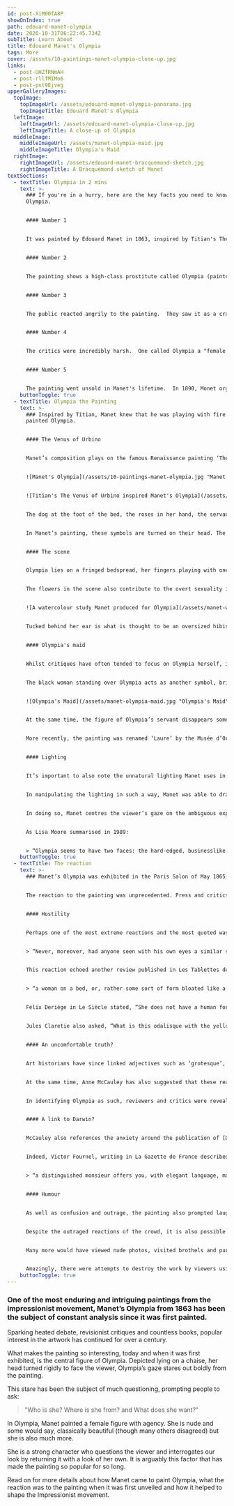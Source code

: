 ```yaml
---
id: post-XiM00fA8P
showOnIndex: true
path: edouard-manet-olympia
date: 2020-10-31T06:22:45.734Z
subTitle: Learn About
title: Edouard Manet's Olympia
tags: More
cover: /assets/10-paintings-manet-olympia-close-up.jpg
links:
  - post-UHZfRNmAH
  - post-rllfMIMo6
  - post-pnt9Ejveg
upperGalleryImages:
  topImage:
    topImageUrl: /assets/edouard-manet-olympia-panorama.jpg
    topImageTitle: Edouard Manet's Olympia
  leftImage:
    leftImageUrl: /assets/edouard-manet-olympia-close-up.jpg
    leftImageTitle: A close-up of Olympia
  middleImage:
    middleImageUrl: /assets/manet-olympia-maid.jpg
    middleImageTitle: Olympia's Maid
  rightImage:
    rightImageUrl: /assets/edouard-manet-bracquemond-sketch.jpg
    rightImageTitle: A Bracquemond sketch of Manet
textSections:
  - textTitle: Olympia in 2 mins
    text: >-
      ### If you're in a hurry, here are the key facts you need to know about
      Olympia.


      #### Number 1


      It was painted by Edouard Manet in 1863, inspired by Titian's The Venus of Urbino, and submitted to the Annual Exhibition (Salon) of France's Fine Arts Academy (Academie des Beaux Arts).


      #### Number 2


      The painting shows a high-class prostitute called Olympia (painted using Manet's model Victorine Meurent) staring brazenly at the viewer.  Olympia's maid is handing her a bunch of flowers, presumably from a satisfied customer, and there is a black cat with his tail extended on the far right.


      #### Number 3


      The public reacted angrily to the painting.  They saw it as a crass depiction of an uncomfortable subject (prostitution was rife in 19th century Paris).  The painting had to be moved after attempts were made to slash it with canes.


      #### Number 4


      The critics were incredibly harsh.  One called Olympia a "female gorilla".  Another said that Manet had produced a work of "perfect ugliness".  Manet was so horrified by the reaction that he fled to Spain to escape.


      #### Number 5


      The painting went unsold in Manet's lifetime.  In 1890, Monet organised a collection to buy it for the French state from Manet's widow, Suzanne, raising 20,000 francs.  But the painting was not hung in the Louvre for another 17 years.  It is now found in the Musee D'Orsay.
    buttonToggle: true
  - textTitle: Olympia the Painting
    text: >-
      ### Inspired by Titian, Manet knew that he was playing with fire when he
      painted Olympia.


      #### The Venus of Urbino


      Manet’s composition plays on the famous Renaissance painting ‘The Venus of Urbino’ by Titian. Titian’s work depicts Venus, the goddess of love, painted both as an erotic figure but also as a symbol of marital fidelity. 


      ![Manet's Olympia](/assets/10-paintings-manet-olympia.jpg "Manet's Olympia")


      ![Titian's The Venus of Urbino inspired Manet's Olympia](/assets/titian-venus-of-urbino.jpg "Titian's The Venus of Urbino inspired Manet's Olympia")


      The dog at the foot of the bed, the roses in her hand, the servant in the background looking down at the child and the myrtle on the windowsill all serve as symbols, representing marital values such as licit love, faithfulness and motherhood. 


      In Manet’s painting, these symbols are turned on their head. The eroticism he presents could not be further from marital fidelity. Instead, it is rooted in lust, lasciviousness and prostitution. Olympia stares out at the viewer, the dog is replaced by a black cat with its tail standing upright and its back arched, a symbol of sexuality. 


      #### The scene


      Olympia lies on a fringed bedspread, her fingers playing with one end. This has been linked to an allusion to the model’s pubic hair. The slippers on the model’s feet, partly falling off, may also refer to the term ‘chausson’ (slipper) which also meant an “old prostitute”. The phrase “putain comme chausson” means “whore like a slipper”. In contrast, Venus’ feet are bare and shapely, positioned demurely on the couch.


      The flowers in the scene also contribute to the overt sexuality in Manet’s painting. In the scene, Olympia is being presented with an open bouquet of flowers, another sexual symbol, wrapped in cheap newspaper rather than rooted in a pot. 


      ![A watercolour study Manet produced for Olympia](/assets/manet-watercolour-olympia-1863.jpg "A watercolour study Manet produced for Olympia")


      Tucked behind her ear is what is thought to be an oversized hibiscus flower. This flower has been associated with sexuality thanks to its large protruding pistil and its reputation for transience. It may also have marked Olympia out to be a creole woman, which at this time held the stereotype of passion and sensuality.


      #### Olympia's maid


      Whilst critiques have often tended to focus on Olympia herself, it is also important to pick out the other character in the painting. 


      The black woman standing over Olympia acts as another symbol, bringing the sexuality of the scene to the fore. She offers Olympia a bouquet of flowers, likely from a lover who is waiting just outside the scene. According to Sander Gilman, during the 19th century the image of a black woman in art was a convention for representing unbounded sexuality.


      ![Olympia's Maid](/assets/manet-olympia-maid.jpg "Olympia's Maid")


      At the same time, the figure of Olympia’s servant disappears somewhat into the background. Manet’s light effects deliberately obscure her face, making her presence almost a suggestion. In contrast, the flowers are lit brightly, forcing them into the centre of attention like Olympia herself.


      More recently, the painting was renamed ‘Laure’ by the Musée d’Orsay in recognition of the black model who also appears in the painting with Meurent. The 2019 exhibition sought to bring attention to the figures who have been ignored in art history. Indeed, Laure has often been missing from analyses of the work.


      #### Lighting


      It’s important to also note the unnatural lighting Manet uses in the scene. Olympia’s face is lit up as though by a spotlight whilst the background is shadowy. Similarly, her face, neck and the flower in her hair are fully illuminated but the rest of her hair and body is not.


      In manipulating the lighting in such a way, Manet was able to draw attention to a few key features in the painting. Namely, Olympia’s face and particularly her gaze are the most highlighted parts of the painting. The eye is drawn there first.


      In doing so, Manet centres the viewer’s gaze on the ambiguous expression of his nude, rather than on her poise or the forms of her body. 


      As Lisa Moore summarised in 1989: 


      > “Olympia seems to have two faces: the hard-edged, businesslike, hairless one, and the much more easily recognizable 'feminine' one framed by the fall of hair. 'Neither face is ever quite suppressed by the other, nor can they be made into aspects of the same image, the same imaginary whole.' Orders of signs thus interfere with one another in this painting, disrupting the function of the nude as a comforting \[…] containment of three-dimensional reality.”
    buttonToggle: true
  - textTitle: The reaction
    text: >-
      ### Manet’s Olympia was exhibited in the Paris Salon of May 1865. 


      The reaction to the painting was unprecedented. Press and critics instantly took against the work with cries like “Such indecency!” and contempt at the model’s “vicious strangeness”.§


      #### Hostility


      Perhaps one of the most extreme reactions and the most quoted was a piece published in Le Grand Journal by a rather unknown writer named Amédée Cantaloube:


      > “Never, moreover, had anyone seen with his own eyes a similar spectacle with a more cynical effect: this Olympia, a kind of female gorilla, a grotesque in rubber outlined in black, apes on a bed, in a state of complete nudity, the horizontal attitude of Titian’s Venus: the right arm rests on the body in the same fashion, except for the hand, which is flexed in a sort of shameless contraction.”


      This reaction echoed another review published in Les Tablettes de Pierrot describing, 


      > “a woman on a bed, or, rather some sort of form bloated like a grotesque in rubber; a kind of African monkey \[guenon] making fun of the pose and the movement of the arm in Titian’s Venus, with one hand shamelessly flexed.”


      Félix Deriège in Le Siècle stated, “She does not have a human form. Mr. Manet has so pulled her out of joint that she could not possibly move her arms or legs”. 


      Jules Claretie also asked, “What is this odalisque with the yellow chest, an ignoble model picked up who knows where and who has the pretension to represent Olympia?”


      #### An uncomfortable truth?


      Art historians have since linked adjectives such as ‘grotesque’, ‘monstrous’, ‘vulgar’ and ‘hideous’ to Olympia’s overt role as a prostitute, which the Parisian public were unable to refer to freely in polite society. As a result, they used exaggerated phrases to highlight their discomfort at seeing a prostitute in such a setting.


      At the same time, Anne McCauley has also suggested that these reactions are linked to descriptions of primates that had become part of public knowledge during the latter half of the 19th century. 


      In identifying Olympia as such, reviewers and critics were revealing their fears around what distinguishes humans from primates. Olympia’s ambiguous hand positions and uncontrollable sexuality brought her closer to a ‘gorilla’ than a bourgeois woman. 


      #### A link to Darwin?


      McCauley also references the anxiety around the publication of [Darwin’s On the Origin of Species](https://greatestbritons.com/charles-darwin-biography/#3) in 1859 and the rise in popularity of travelling exhibitions showing humans who were said to be the “missing links”. 


      Indeed, Victor Fournel, writing in La Gazette de France described his experience of viewing Manet’s painting as like going to a fair, where 


      > “a distinguished monsieur offers you, with elegant language, marvels that are extraordinary, incomparable, and unique, and then, as soon as you go inside, people show you a two-headed calf, one of which is cardboard.”


      #### Humour


      As well as confusion and outrage, the painting also prompted laughter. Some viewers even suggested that the work was a joke or was painted as a publicity stunt. There was a belief that Manet may have painted his strangely proportioned nude to try and draw a crowd.


      Despite the outraged reactions of the crowd, it is also possible to see through the feigned horror that the critics portrayed. Whilst viewers may have been shocked by the immorality of the painting on display, many of the male attendees would also have had relationships with prostitutes, likely on a regular basis. 


      Many more would have viewed nude photos, visited brothels and purchased early pornographic images. As Charles Baudelaire pointed out in reference to another Salon work in 1859 that caused a similar stir, the prudishness of the public was nothing more than a front.


      Amazingly, there were attempts to destroy the work by viewers using umbrellas and walking sticks. As a result, the Salon organisers were forced to move the painting higher up so that it was out of reach and out of harm’s way, as well as employing guards for the painting. This was perhaps one of the strongest reactions to a work of art in modern history.
    buttonToggle: true
---
```

### One of the most enduring and intriguing paintings from the impressionist movement, Manet’s Olympia from 1863 has been the subject of constant analysis since it was first painted.

Sparking heated debate, revisionist critiques and countless books, popular interest in the artwork has continued for over a century.

What makes the painting so interesting, today and when it was first exhibited, is the central figure of Olympia. Depicted lying on a chaise, her head turned rigidly to face the viewer, Olympia’s gaze stares out boldly from the painting. 

This stare has been the subject of much questioning, prompting people to ask: 

> "Who is she? Where is she from? and What does she want?"

In Olympia, Manet painted a female figure with agency. She is nude and some would say, classically beautiful (though many others disagreed) but she is also much more. 

She is a strong character who questions the viewer and interrogates our look by returning it with a look of her own. It is arguably this factor that has made the painting so popular for so long.

Read on for more details about how Manet came to paint Olympia, what the reaction was to the painting when it was first unveiled and how it helped to shape the Impressionist movement.